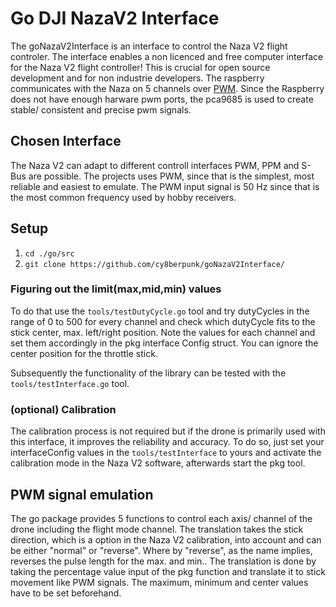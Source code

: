 # Go DJI NazaV2 Interface

The goNazaV2Interface is an interface to control the Naza V2 flight controler. The interface enables a non licenced and free computer interface for the Naza V2 flight controller! This is crucial for open source development and for non industrie developers. The raspberry communicates with the Naza on 5 channels over [PWM](https://en.wikipedia.org/wiki/Pulse-width_modulation). Since the Raspberry does not have enough harware pwm ports, the pca9685 is used to create stable/ consistent and precise pwm signals. 

## Chosen Interface

The Naza V2 can adapt to different controll interfaces PWM, PPM and S-Bus are possible. The projects uses PWM, since that is the simplest, most reliable and easiest to emulate. The PWM input signal is 50 Hz since that is the most common frequency used by hobby receivers.

## Setup

1. `cd ./go/src`
2. `git clone https://github.com/cy8berpunk/goNazaV2Interface/` 

### Figuring out the limit(max,mid,min) values

To do that use the `tools/testDutyCycle.go` tool and try dutyCycles in the range of 0 to 500 for every channel and check which dutyCycle fits to the stick center, max. left/right position. Note the values for each channel and set them accordingly in the pkg interface Config struct. You can ignore the center position for the throttle stick.

Subsequently the functionality of the library can be tested with the `tools/testInterface.go` tool.

### (optional) Calibration

The calibration process is not required but if the drone is primarily used with this interface, it improves the reliability and accuracy.
To do so, just set your interfaceConfig values in the `tools/testInterface` to yours and activate the calibration mode in the Naza V2 software, afterwards start the pkg tool.

## PWM signal emulation

The go package provides 5 functions to control each axis/ channel of the drone including the flight mode channel. The translation takes the stick direction, which is a option in the Naza V2 calibration, into account and can be either "normal" or "reverse". Where by "reverse", as the name implies, reverses the pulse length for the max. and min.. The translation is done by taking the percentage value input of the pkg function and translate it to stick movement like PWM signals. The maximum, minimum and center values have to be set beforehand.
